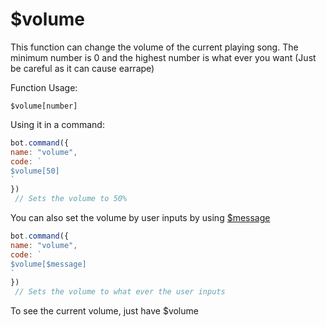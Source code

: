 # $volume

This function can change the volume of the current playing song. The minimum number is 0 and the highest number is what ever you want \(Just be careful as it can cause earrape\)

Function Usage: 

```text
$volume[number]
```

Using it in a command:

```javascript
bot.command({
name: "volume",
code: `
$volume[50]
`
})
 // Sets the volume to 50%
```

You can also set the volume by user inputs by using [$message](functions/usdmessage.md)

```javascript
bot.command({
name: "volume",
code: `
$volume[$message]
`
})
 // Sets the volume to what ever the user inputs
```

To see the current volume, just have $volume

